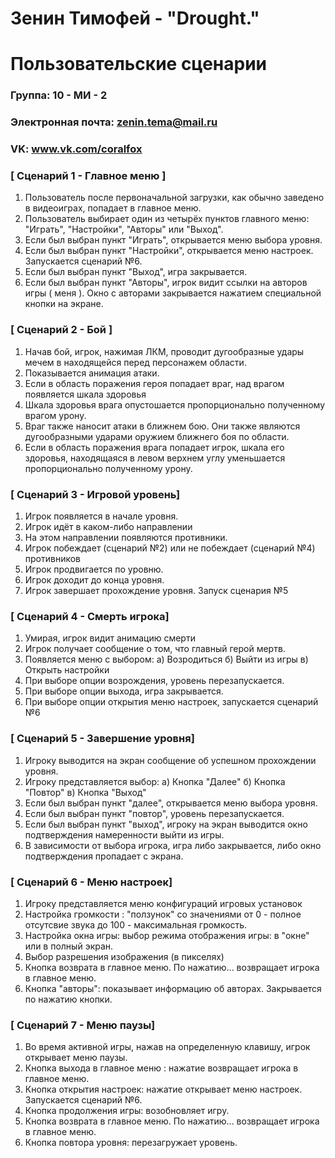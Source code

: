 # Зенин Тимофей - "Drought."
# Пользовательские сценарии

### Группа: 10 - МИ - 2
### Электронная почта: zenin.tema@mail.ru
### VK: www.vk.com/coralfox


### [ Сценарий 1 - Главное меню ]
1. Пользователь после первоначальной загрузки, как обычно заведено в видеоиграх, попадает в главное меню.
2. Пользователь выбирает один из четырёх пунктов главного меню:  "Играть", "Настройки", "Авторы" или "Выход".
3. Если был выбран пункт "Играть", открывается меню выбора уровня.
4. Если был выбран пункт "Настройки", открывается меню настроек. Запускается сценарий №6.
5. Если был выбран пункт "Выход", игра закрывается. 
6. Если был выбран пункт "Авторы", игрок видит ссылки на авторов игры ( меня ). Окно с авторами закрывается нажатием специальной кнопки на экране.

### [ Сценарий 2 - Бой ]
1. Начав бой, игрок, нажимая ЛКМ, проводит дугообразные удары мечем в находящейся перед персонажем области.
2. Показывается анимация атаки.
3. Если в область поражения героя попадает враг, над врагом появляется шкала здоровья
4. Шкала здоровья врага опустошается пропорционально полученному врагом урону.
5. Враг также наносит атаки в ближнем бою. Они также являются дугообразными ударами оружием ближнего боя по области.
6. Если в область поражения врага попадает игрок, шкала его здоровья, находящаяся в левом верхнем углу уменьшается пропорционально полученному урону.


### [ Сценарий 3 - Игровой уровень]
1. Игрок появляется в начале уровня.
2. Игрок идёт в каком-либо направлении
3. На этом направлении появляются противники.
4. Игрок побеждает (сценарий №2) или не побеждает (сценарий №4) противников
5. Игрок продвигается по уровню.
6. Игрок доходит до конца уровня.
7. Игрок завершает прохождение уровня. Запуск сценария №5


### [ Сценарий 4 - Смерть игрока]
1. Умирая, игрок видит анимацию смерти
2. Игрок получает сообщение о том, что главный герой мертв.
3. Появляется меню с выбором: 
а) Возродиться
б) Выйти из игры
в) Открыть настройки
4. При выборе опции возрождения, уровень перезапускается.
5. При выборе опции выхода, игра закрывается.
6. При выборе опции открытия меню настроек, запускается сценарий №6

### [ Сценарий 5 - Завершение уровня]
1. Игроку выводится на экран сообщение об успешном прохождении уровня.
2. Игроку представляется выбор:
а) Кнопка "Далее"
б) Кнопка "Повтор"
в) Кнопка "Выход"
3. Если был выбран пункт "далее", открывается меню выбора уровня.
4. Если был выбран пункт "повтор", уровень перезапускается.
5. Если был выбран пункт "выход", игроку на экран выводится окно подтверждения намеренности выйти из игры.
6. В зависимости от выбора игрока, игра либо закрывается, либо окно подтверждения пропадает с экрана.

### [ Сценарий 6 - Меню настроек]
1. Игроку представляется меню конфигураций игровых установок
2. Настройка громкости : "ползунок" со значениями от 0 - полное отсутсвие звука до 100 - максимальная громкость.
3. Настройка окна игры: выбор режима отображения игры: в "окне" или в полный экран.
4. Выбор разрешения изображения (в пикселях)
5. Кнопка возврата в главное меню. По нажатию... возвращает игрока в главное меню.
6. Кнопка "авторы": показывает информацию об авторах. Закрывается по нажатию кнопки.

### [ Сценарий 7 - Меню паузы]
1. Во время активной игры, нажав на определенную клавишу, игрок открывает меню паузы.
2. Кнопка выхода в главное меню : нажатие возвращает игрока в главное меню.
3. Кнопка открытия настроек: нажатие открывает меню настроек. Запускается сценарий №6.
4. Кнопка продолжения игры: возобновляет игру.
5. Кнопка возврата в главное меню. По нажатию... возвращает игрока в главное меню.
6. Кнопка повтора уровня: перезагружает уровень.
